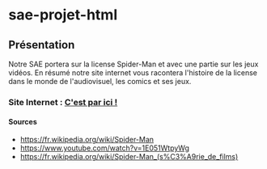 # sae-projet-html #

## Présentation ##

  Notre SAE portera sur la license Spider-Man et avec une partie sur les jeux vidéos. En résumé notre site internet vous racontera l'histoire de la license dans le monde de l'audiovisuel, les comics et ses jeux.
  
### Site Internet : [C'est par ici !](https://firstmars.github.io/sae-projet-damien-clement/) ###

#### Sources ####

- https://fr.wikipedia.org/wiki/Spider-Man
- https://www.youtube.com/watch?v=1E051WtpyWg
- https://fr.wikipedia.org/wiki/Spider-Man_(s%C3%A9rie_de_films)